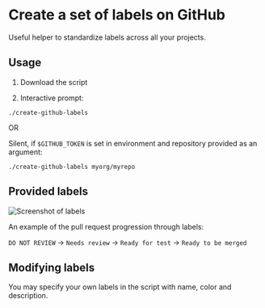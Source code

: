 # Create a set of labels on GitHub 

Useful helper to standardize labels across all your projects. 

## Usage

1. Download the script

2. Interactive prompt: 
```
./create-github-labels
```
OR

Silent, if `$GITHUB_TOKEN` is set in environment and repository provided as an argument:
```
./create-github-labels myorg/myrepo
```

## Provided labels
![Screenshot of labels](https://user-images.githubusercontent.com/378794/55607288-87cd5500-57c7-11e9-8df3-bf09a3563eff.png)

An example of the pull request progression through labels:

`DO NOT REVIEW` -> `Needs review` -> `Ready for test` -> `Ready to be merged`

## Modifying labels
You may specify your own labels in the script with name, color and description.
